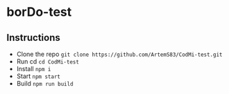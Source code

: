 # borDo-test

## Instructions

- Clone the repo `git clone https://github.com/ArtemS83/CodMi-test.git`
- Run cd `cd CodMi-test`
- Install `npm i`
- Start `npm start`
- Build `npm run build`
